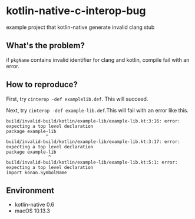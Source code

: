 # kotlin-native-c-interop-bug
example project that kotlin-native generate invalid clang stub

## What's the problem?
if `pkgName` contains invalid identifier for clang and kotlin, compile fail with an error.

## How to reproduce?
First, try `cinterop -def examplelib.def`. This will succeed.

Next, try `cinterop -def example-lib.def`.This will fail with an error like this. 

```
build/invalid-build/kotlin/example-lib/example-lib.kt:3:16: error: expecting a top level declaration
package example-lib
               ^
build/invalid-build/kotlin/example-lib/example-lib.kt:3:17: error: expecting a top level declaration
package example-lib
                ^
build/invalid-build/kotlin/example-lib/example-lib.kt:5:1: error: expecting a top level declaration
import konan.SymbolName
```

## Environment
- kotlin-native 0.6
- macOS 10.13.3
